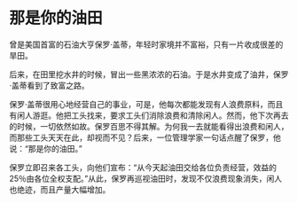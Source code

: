 # 那是你的油田

曾是美国首富的石油大亨保罗·盖蒂，年轻时家境并不富裕，只有一片收成很差的旱田。 

后来，在田里挖水井的时候，冒出一些黑浓浓的石油。于是水井变成了油井，保罗·盖蒂看到了致富之路。 

保罗·盖蒂很用心地经营自己的事业，可是，他每次都能发现有人浪费原料，而且有闲人游逛。他把工头找来，要求工头们消除浪费和清除闲人。然而，他下次再去的时候，一切依然如故。保罗百思不得其解。为何我一去就能看得出浪费和闲人，而那些工头天天在此，却视而不见？后来，一位管理学家一句话点醒了保罗，他说：“那是你的油田。” 

保罗立即召来各工头，向他们宣布：“从今天起油田交给各位负责经营，效益的25％由各位全权支配。”从此，保罗再巡视油田时，发现不仅浪费现象消失，闲人也绝迹，而且产量大幅增加。
 